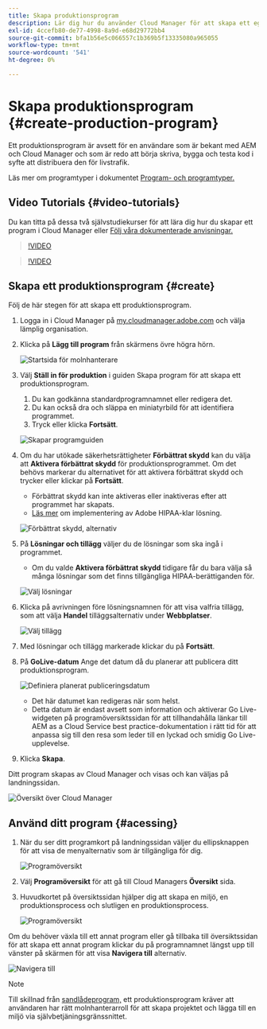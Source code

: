 ```yaml
---
title: Skapa produktionsprogram
description: Lär dig hur du använder Cloud Manager för att skapa ett eget produktionsprogram för livstrafik.
exl-id: 4ccefb80-de77-4998-8a9d-e68d29772bb4
source-git-commit: bfa1b56e5c066557c1b369b5f13335080a965055
workflow-type: tm+mt
source-wordcount: '541'
ht-degree: 0%

---
```



# Skapa produktionsprogram {#create-production-program}

Ett produktionsprogram är avsett för en användare som är bekant med AEM och Cloud Manager och som är redo att börja skriva, bygga och testa kod i syfte att distribuera den för livstrafik.

Läs mer om programtyper i dokumentet [Program- och programtyper.](program-types.md)

## Video Tutorials {#video-tutorials}

Du kan titta på dessa två självstudiekurser för att lära dig hur du skapar ett program i Cloud Manager eller [Följ våra dokumenterade anvisningar.](#create)

>[!VIDEO](https://video.tv.adobe.com/v/334953)

>[!VIDEO](https://video.tv.adobe.com/v/334954)

## Skapa ett produktionsprogram {#create}

Följ de här stegen för att skapa ett produktionsprogram.

1. Logga in i Cloud Manager på [my.cloudmanager.adobe.com](https://my.cloudmanager.adobe.com/) och välja lämplig organisation.

1. Klicka på **Lägg till program** från skärmens övre högra hörn.

   ![Startsida för molnhanterare](assets/log-in.png)

1. Välj **Ställ in för produktion** i guiden Skapa program för att skapa ett produktionsprogram.

   1. Du kan godkänna standardprogramnamnet eller redigera det.
   1. Du kan också dra och släppa en miniatyrbild för att identifiera programmet.
   1. Tryck eller klicka **Fortsätt**.

   ![Skapar programguiden](assets/create-production-program.png)

1. Om du har utökade säkerhetsrättigheter **Förbättrat skydd** kan du välja att **Aktivera förbättrat skydd** för produktionsprogrammet. Om det behövs markerar du alternativet för att aktivera förbättrat skydd och trycker eller klickar på **Fortsätt**.

   * Förbättrat skydd kan inte aktiveras eller inaktiveras efter att programmet har skapats.
   * [Läs mer](https://www.adobe.com/go/hipaa-ready) om implementering av Adobe HIPAA-klar lösning.

   ![Förbättrat skydd, alternativ](assets/create-production-program-enhanced.png)

1. På **Lösningar och tillägg** väljer du de lösningar som ska ingå i programmet.

   * Om du valde **Aktivera förbättrat skydd** tidigare får du bara välja så många lösningar som det finns tillgängliga HIPAA-berättiganden för.

   ![Välj lösningar](assets/setup-prod-select.png)

1. Klicka på avrivningen före lösningsnamnen för att visa valfria tillägg, som att välja **Handel** tilläggsalternativ under **Webbplatser**.

   ![Välj tillägg](assets/setup-prod-commerce.png)

1. Med lösningar och tillägg markerade klickar du på **Fortsätt**.

1. På **GoLive-datum** Ange det datum då du planerar att publicera ditt produktionsprogram.

   ![Definiera planerat publiceringsdatum](assets/setup-go-live.png)

   * Det här datumet kan redigeras när som helst.
   * Detta datum är endast avsett som information och aktiverar Go Live-widgeten på programöversiktssidan för att tillhandahålla länkar till AEM as a Cloud Service best practice-dokumentation i rätt tid för att anpassa sig till den resa som leder till en lyckad och smidig Go Live-upplevelse.

1. Klicka **Skapa**.

Ditt program skapas av Cloud Manager och visas och kan väljas på landningssidan.

![Översikt över Cloud Manager](assets/navigate-cm.png)

## Använd ditt program {#acessing}

1. När du ser ditt programkort på landningssidan väljer du ellipsknappen för att visa de menyalternativ som är tillgängliga för dig.

   ![Programöversikt](assets/program-overview.png)

1. Välj **Programöversikt** för att gå till Cloud Managers **Översikt** sida.

1. Huvudkortet på översiktssidan hjälper dig att skapa en miljö, en produktionsprocess och slutligen en produktionsprocess.

   ![Programöversikt](assets/set-up-prod5.png)

Om du behöver växla till ett annat program eller gå tillbaka till översiktssidan för att skapa ett annat program klickar du på programnamnet längst upp till vänster på skärmen för att visa **Navigera till** alternativ.

![Navigera till](assets/create-program-a1.png)

>[!NOTE]
>
>Till skillnad från [sandlådeprogram,](introduction-sandbox-programs.md#auto-creation) ett produktionsprogram kräver att användaren har rätt molnhanterarroll för att skapa projektet och lägga till en miljö via självbetjäningsgränssnittet.

